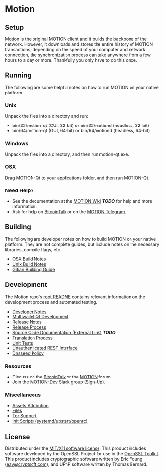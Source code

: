 Motion 
=====================

Setup
---------------------
[Motion ](http://motioncore.io) is the original MOTION client and it builds the backbone of the network. However, it downloads and stores the entire history of MOTION transactions; depending on the speed of your computer and network connection, the synchronization process can take anywhere from a few hours to a day or more. Thankfully you only have to do this once.

Running
---------------------
The following are some helpful notes on how to run MOTION on your native platform.

### Unix

Unpack the files into a directory and run:

- bin/32/motion-qt (GUI, 32-bit) or bin/32/motiond (headless, 32-bit)
- bin/64/motion-qt (GUI, 64-bit) or bin/64/motiond (headless, 64-bit)

### Windows

Unpack the files into a directory, and then run motion-qt.exe.

### OSX

Drag MOTION-Qt to your applications folder, and then run MOTION-Qt.

### Need Help?

* See the documentation at the [MOTION Wiki](https://github.com/Motion-Core/motion/wiki) ***TODO***
for help and more information.
* Ask for help on [BitcoinTalk](https://bitcointalk.org/index.php?topic=2254046.0) or on the [MOTION Telegram](https://t.me/MOTIONcoinOfficialChat).

Building
---------------------
The following are developer notes on how to build MOTION on your native platform. They are not complete guides, but include notes on the necessary libraries, compile flags, etc.

- [OSX Build Notes](build-osx.md)
- [Unix Build Notes](build-unix.md)
- [Gitian Building Guide](gitian-building.md)

Development
---------------------
The Motion repo's [root README](https://github.com/MOTION-Project/MOTION/blob/master/README.md) contains relevant information on the development process and automated testing.

- [Developer Notes](developer-notes.md)
- [Multiwallet Qt Development](multiwallet-qt.md)
- [Release Notes](release-notes.md)
- [Release Process](release-process.md)
- [Source Code Documentation (External Link)](https://dev.visucore.com/bitcoin/doxygen/) ***TODO***
- [Translation Process](translation_process.md)
- [Unit Tests](unit-tests.md)
- [Unauthenticated REST Interface](REST-interface.md)
- [Dnsseed Policy](dnsseed-policy.md)

### Resources

* Discuss on the [BitcoinTalk](https://bitcointalk.org/index.php?topic=1262920.0) or the [MOTION](http://forum.motion.org/) forum.
* Join the [MOTION-Dev](https://motion-dev.slack.com/) Slack group ([Sign-Up](https://motion-dev.herokuapp.com/)).

### Miscellaneous
- [Assets Attribution](assets-attribution.md)
- [Files](files.md)
- [Tor Support](tor.md)
- [Init Scripts (systemd/upstart/openrc)](init.md)

License
---------------------
Distributed under the [MIT/X11 software license](http://www.opensource.org/licenses/mit-license.php).
This product includes software developed by the OpenSSL Project for use in the [OpenSSL Toolkit](https://www.openssl.org/). This product includes
cryptographic software written by Eric Young ([eay@cryptsoft.com](mailto:eay@cryptsoft.com)), and UPnP software written by Thomas Bernard.
